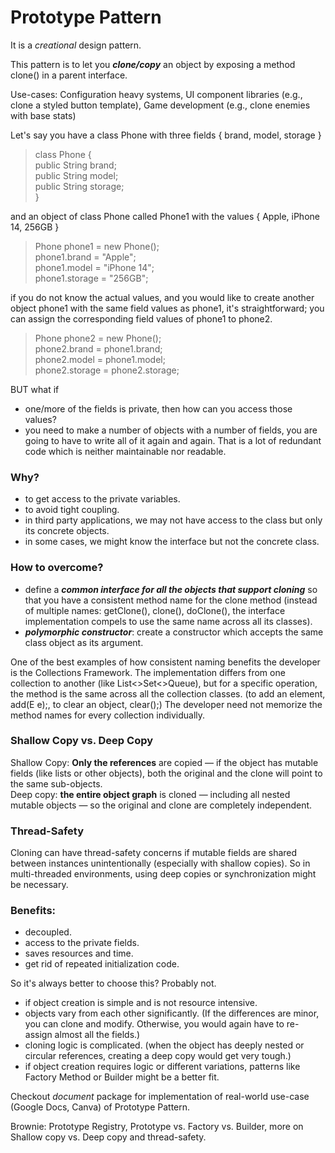 # Prototype Pattern

It is a _creational_ design pattern.

This pattern is to let you **_clone/copy_** an object by exposing a method clone() in a parent interface.

Use-cases: Configuration heavy systems, UI component libraries (e.g., clone a styled button template), Game development (e.g., clone enemies with base stats)

Let's say you have a class Phone with three fields { brand, model, storage } <br>
> class Phone { <br>
>   public String brand; <br>
>   public String model; <br>
>   public String storage; <br>
> } <br>

and an object of class Phone called Phone1 with the values { Apple, iPhone 14, 256GB } <br>
> Phone phone1 = new Phone(); <br>
> phone1.brand = "Apple"; <br>
> phone1.model = "iPhone 14"; <br>
> phone1.storage = "256GB"; <br>

if you do not know the actual values,
and you would like to create another object phone1 with the same field values as phone1, it's straightforward;
you can assign the corresponding field values of phone1 to phone2.
> Phone phone2 = new Phone(); <br>
> phone2.brand = phone1.brand; <br>
> phone2.model = phone1.model; <br>
> phone2.storage = phone2.storage; <br>

BUT what if 
- one/more of the fields is private, then how can you access those values?
- you need to make a number of objects with a number of fields,
you are going to have to write all of it again and again.
That is a lot of redundant code which is neither maintainable nor readable.

### Why?
- to get access to the private variables.
- to avoid tight coupling.
- in third party applications, we may not have access to the class but only its concrete objects.
- in some cases, we might know the interface but not the concrete class.

### How to overcome? <br>
- define a **_common interface for all the objects that support cloning_**
so that you have a consistent method name for the clone method
(instead of multiple names: getClone(), clone(), doClone(),
the interface implementation compels to use the same name across all its classes).
- **_polymorphic constructor_**: create a constructor which accepts the same class object as its argument.

One of the best examples of how consistent naming benefits the developer is the Collections Framework.
The implementation differs from one collection to another (like List<>Set<>Queue),
but for a specific operation, the method is the same across all the collection classes.
(to add an element, add(E e);, to clear an object, clear();)
The developer need not memorize the method names for every collection individually.

### Shallow Copy vs. Deep Copy
Shallow Copy: **Only the references** are copied —
if the object has mutable fields (like lists or other objects),
both the original and the clone will point to the same sub-objects.
<br>
Deep copy: **the entire object graph** is cloned — including all nested mutable objects —
so the original and clone are completely independent.

### Thread-Safety
Cloning can have thread-safety concerns if mutable fields are shared between instances unintentionally
(especially with shallow copies).
So in multi-threaded environments, using deep copies or synchronization might be necessary.

### Benefits:
- decoupled.
- access to the private fields.
- saves resources and time.
- get rid of repeated initialization code.

So it's always better to choose this? Probably not.
- if object creation is simple and is not resource intensive.
- objects vary from each other significantly. (If the differences are minor, you can clone and modify. Otherwise, you would again have to re-assign almost all the fields.)
- cloning logic is complicated. (when the object has deeply nested or circular references, creating a deep copy would get very tough.)
- if object creation requires logic or different variations, patterns like Factory Method or Builder might be a better fit.

Checkout _document_ package for implementation of real-world use-case (Google Docs, Canva) of Prototype Pattern.

Brownie: Prototype Registry, Prototype vs. Factory vs. Builder, more on Shallow copy vs. Deep copy and thread-safety.